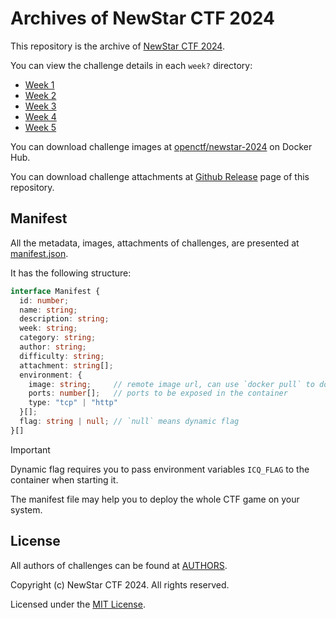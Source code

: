 # Archives of NewStar CTF 2024

This repository is the archive of [NewStar CTF 2024](https://newstar.wiki/guide/2024/).

You can view the challenge details in each `week?` directory:

- [Week 1](./week1)
- [Week 2](./week2)
- [Week 3](./week3)
- [Week 4](./week4)
- [Week 5](./week5)

You can download challenge images at [openctf/newstar-2024](https://hub.docker.com/r/openctf/newstar-2024) on Docker Hub.

You can download challenge attachments at [Github Release](https://github.com/project-newstar/newstar-ctf-2024/releases/tag/attachment) page of this repository.

## Manifest

All the metadata, images, attachments of challenges, are presented at [manifest.json](./manifest.json).

It has the following structure:

```typescript
interface Manifest {
  id: number;
  name: string;
  description: string;
  week: string;
  category: string;
  author: string;
  difficulty: string;
  attachment: string[];
  environment: {
    image: string;     // remote image url, can use `docker pull` to download
    ports: number[];   // ports to be exposed in the container
    type: "tcp" | "http"
  }[];
  flag: string | null; // `null` means dynamic flag
}[]
```

> [!IMPORTANT]
> Dynamic flag requires you to pass environment variables `ICQ_FLAG` to the container when starting it.

The manifest file may help you to deploy the whole CTF game on your system.

## License

All authors of challenges can be found at [AUTHORS](./AUTHORS).

Copyright (c) NewStar CTF 2024. All rights reserved.

Licensed under the [MIT License](./LICENSE).
